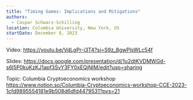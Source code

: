 ```yaml
---
title: "Timing Games: Implications and Mitigations"
authors:
  - Caspar Schwarz-Schilling
location: Columbia University, New York, US
startDate: December 8, 2023
---
```


Video: <https://youtu.be/VdLgPr-i3T4?si=S9z_8gwPlsWLc54f>

Slides: <https://docs.google.com/presentation/d/1u2dtKVDMWGd-s6l5P0kuKzKJ1apf3SvY3FY0xEQjNIM/edit?usp=sharing>

Topic: Columbia Cryptoeconomics workshop <https://www.notion.so/Columbia-Cryptoeconomics-workshop-CCE-2023-1cfd9895554181e9b508d6dfd4479531?pvs=21>
